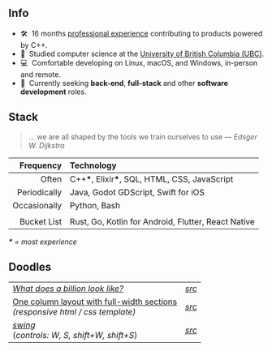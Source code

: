 ## Info

- 🛠️&nbsp; 16 months [professional experience](https://linkedin.com/in/peytonseigo) contributing to products powered by C++. 
- 📜&nbsp; Studied computer science at the [University of British Columbia (UBC)](https://www.cs.ubc.ca/about-our-department).
- 💻&nbsp; Comfortable developing on Linux, macOS, and Windows, in-person and remote.
- 💼&nbsp; Currently seeking **back-end**, **full-stack** and other **software development** roles.

## Stack

> ... we are all shaped by the tools we train ourselves to use _― Edsger W. Dijkstra_


|Frequency|Technology|
|-:|:-|
|Often|C++<strong>\*</strong>, Elixir<strong>\*</strong>, SQL, HTML, CSS, JavaScript|
|Periodically|Java, Godot GDScript, Swift for iOS|
|Occasionally|Python, Bash|
|||
|Bucket List|Rust, Go, Kotlin for Android, Flutter, React Native|

_<strong>\*</strong> = most experience_

## Doodles

|||
|-|-|
| [_What does a billion look like?_](https://pseigo.github.io/what-does-a-billion-look-like/) | _[src](https://github.com/pseigo/what-does-a-billion-look-like)_ |
| [One column layout with full-width sections](https://pseigo.github.io/html-one-column-full-width-sections/) <br> _(responsive html&nbsp;/&nbsp;css template)_ | _[src](https://github.com/pseigo/html-one-column-full-width-sections)_ |
| [_swing_](https://peytonseigo.ca/projects/swing/) <br> (_controls: W, S, shift+W, shift+S_) | _[src](https://peytonseigo.ca/projects/swing/src/main.js)_ |
